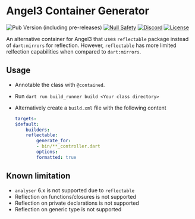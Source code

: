 # Angel3 Container Generator

![Pub Version (including pre-releases)](https://img.shields.io/pub/v/angel3_container_generator?include_prereleases)
[![Null Safety](https://img.shields.io/badge/null-safety-brightgreen)](https://dart.dev/null-safety)
[![Discord](https://img.shields.io/discord/1060322353214660698)](https://discord.gg/3X6bxTUdCM)
[![License](https://img.shields.io/github/license/dart-backend/angel)](https://github.com/dart-backend/angel/tree/master/packages/container/angel3_container_generator/LICENSE)

An alternative container for Angel3 that uses `reflectable` package instead of `dart:mirrors` for reflection. However, `reflectable` has more limited relfection capabilities when compared to `dart:mirrors`.

## Usage

* Annotable the class with `@contained`.
* Run `dart run build_runner build <Your class directory>`
* Alternatively create a `build.xml` file with the following content

    ```yaml
    targets:
    $default:
        builders:
        reflectable:
            generate_for:
            - bin/**_controller.dart
            options:
            formatted: true
    ```

## Known limitation

* `analyser` 6.x is not supported due to `reflectable`
* Reflection on functions/closures is not supported
* Reflection on private declarations is not supported
* Reflection on generic type is not supported
